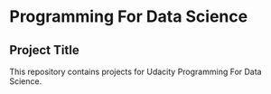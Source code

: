 # Programming For Data Science

## Project Title
This repository contains projects for Udacity Programming For Data Science.
